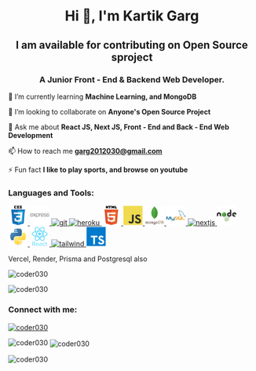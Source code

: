 
<h1 align="center">Hi 👋, I'm Kartik Garg</h1>
<h2 align="center"> I am available for contributing on Open Source sproject</h2>
<h3 align="center">A Junior Front - End & Backend Web Developer.</h3

🌱 I’m currently learning **Machine Learning, and MongoDB**    

👯 I’m looking to collaborate on **Anyone's Open Source Project**

💬 Ask me about **React JS, Next JS, Front - End and Back - End Web Development**
     
📫 How to reach me **garg2012030@gmail.com**
    
⚡ Fun fact **I like to play sports, and browse on youtube**


<h3 align="left">Languages and Tools:</h3>
<p align="left"> <a href="https://www.w3schools.com/css/" target="_blank" rel="noreferrer"> <img src="https://raw.githubusercontent.com/devicons/devicon/master/icons/css3/css3-original-wordmark.svg" alt="css3" width="40" height="40"/> </a> <a href="https://expressjs.com" target="_blank" rel="noreferrer"> <img src="https://raw.githubusercontent.com/devicons/devicon/master/icons/express/express-original-wordmark.svg" alt="express" width="40" height="40"/> </a> <a href="https://git-scm.com/" target="_blank" rel="noreferrer"> <img src="https://www.vectorlogo.zone/logos/git-scm/git-scm-icon.svg" alt="git" width="40" height="40"/> </a> <a href="https://heroku.com" target="_blank" rel="noreferrer"> <img src="https://www.vectorlogo.zone/logos/heroku/heroku-icon.svg" alt="heroku" width="40" height="40"/> </a> <a href="https://www.w3.org/html/" target="_blank" rel="noreferrer"> <img src="https://raw.githubusercontent.com/devicons/devicon/master/icons/html5/html5-original-wordmark.svg" alt="html5" width="40" height="40"/> </a> <a href="https://developer.mozilla.org/en-US/docs/Web/JavaScript" target="_blank" rel="noreferrer"> <img src="https://raw.githubusercontent.com/devicons/devicon/master/icons/javascript/javascript-original.svg" alt="javascript" width="40" height="40"/> </a> <a href="https://www.mongodb.com/" target="_blank" rel="noreferrer"> <img src="https://raw.githubusercontent.com/devicons/devicon/master/icons/mongodb/mongodb-original-wordmark.svg" alt="mongodb" width="40" height="40"/> </a> <a href="https://www.mysql.com/" target="_blank" rel="noreferrer"> <img src="https://raw.githubusercontent.com/devicons/devicon/master/icons/mysql/mysql-original-wordmark.svg" alt="mysql" width="40" height="40"/> </a> <a href="https://nextjs.org/" target="_blank" rel="noreferrer"> <img src="https://cdn.worldvectorlogo.com/logos/nextjs-2.svg" alt="nextjs" width="40" height="40"/> </a> <a href="https://nodejs.org" target="_blank" rel="noreferrer"> <img src="https://raw.githubusercontent.com/devicons/devicon/master/icons/nodejs/nodejs-original-wordmark.svg" alt="nodejs" width="40" height="40"/> </a> <a href="https://www.python.org" target="_blank" rel="noreferrer"> <img src="https://raw.githubusercontent.com/devicons/devicon/master/icons/python/python-original.svg" alt="python" width="40" height="40"/> </a> <a href="https://reactjs.org/" target="_blank" rel="noreferrer"> <img src="https://raw.githubusercontent.com/devicons/devicon/master/icons/react/react-original-wordmark.svg" alt="react" width="40" height="40"/> </a> <a href="https://tailwindcss.com/" target="_blank" rel="noreferrer"> <img src="https://www.vectorlogo.zone/logos/tailwindcss/tailwindcss-icon.svg" alt="tailwind" width="40" height="40"/> </a> <a href="https://www.typescriptlang.org/" target="_blank" rel="noreferrer"> <img src="https://raw.githubusercontent.com/devicons/devicon/master/icons/typescript/typescript-original.svg" alt="typescript" width="40" height="40"/> </a> 

     
Vercel, Render, Prisma and  Postgresql also 
</p>
<p align="left"> <img src="https://komarev.com/ghpvc/?username=coder030&label=Profile%20views&color=0e75b6&style=flat" alt="coder030" /> </p>
<p align="left"> <img src="https://github-profile-trophy.vercel.app/?username=Coder030" alt="coder030" /> </p>

<h3 align="left">Connect with me:</h3>
<p align="left">
<a href="www.linkedin.com/in/kartik-garg-b02938305" target="blank"><img align="center" src="https://raw.githubusercontent.com/rahuldkjain/github-profile-readme-generator/master/src/images/icons/Social/linked-in-alt.svg" alt="coder030" height="30" width="40" /></a>
</p>

<p><img align="left" src="https://github-readme-stats.vercel.app/api/top-langs?username=coder030&show_icons=true&locale=en&layout=compact" alt="coder030" /></p>

<p>&nbsp;<img align="center" src="https://github-readme-stats.vercel.app/api?username=coder030&show_icons=true&locale=en" alt="coder030" /></p>

<p><img align="center" src="https://github-readme-streak-stats.herokuapp.com/?user=coder030&" alt="coder030" /></p>






